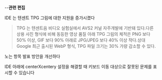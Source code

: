 
--**관련 편집**

IDE 는 텐센트 TPG 그림에 대한 지원을 증가시켰다

> TPG 는 텐센트음 비디오 실험실에서 AVS2 커널 자주개발에 기반돼 있다.다른 상용 사진 형식에 비해 동등한 영상 품질 아래 TPG 그림의 체적은 PNG 보다 50% 이상, GIF 보다 90% 아래로 JPG/JPEG 보다 40% 이상 작다.상대 Google 최근 출시된 WebP 형식, TPG 파일 크기는 30% 가량 감소할 수 있다.

노는 항목 발표 방안을 개선하다

IDE 아래에 centerXcentery 설정을 해결할 때 키보드 이동 대상으로 잘못된 문제를 표시할 수 있습니다

